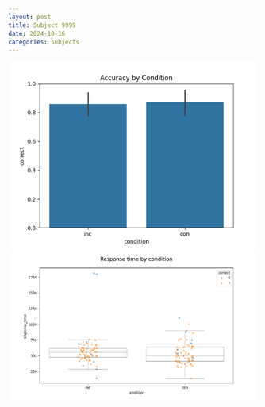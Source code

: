 ```yaml
---
layout: post
title: Subject 9999
date: 2024-10-16
categories: subjects
---
```


![](data/9999/run-6/9999_NF_acc.png)
![](data/9999/run-6/9999_NF_rt.png)
